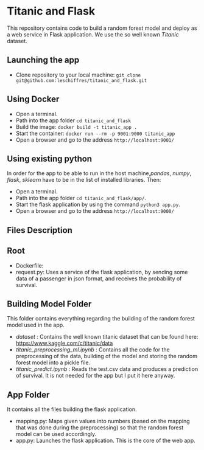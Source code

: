 # Titanic and Flask

This repository contains code to build a random forest model and deploy as a web service in Flask application. We use the so well known _Titanic_ dataset. 

## Launching the app

- Clone repository to your local machine: `git clone git@github.com:leschiffres/titanic_and_flask.git`

## Using Docker 
 
- Open a terminal.
- Path into the app folder `cd titanic_and_flask`
- Build the image: `docker build -t titanic_app .`
- Start the container: `docker run --rm -p 9001:9000 titanic_app`
- Open a browser and go to the address `http://localhost:9001/`

## Using existing python

In order for the app to be able to run in the host machine,_pandas_, _numpy_, _flask_, _sklearn_ have to be in the list of installed libraries. Then: 

- Open a terminal.
- Path into the app folder `cd titanic_and_flask/app/`.
- Start the flask application by using the command `python3 app.py`.
- Open a browser and go to the address `http://localhost:9000/`

## Files Description

## Root 

- Dockerfile:
- request.py: Uses a service of the flask application, by sending some data of a passenger in json format, and receives the probability of survival.

## Building Model Folder

This folder contains everything regarding the building of the random forest model used in the app.

- *dataset* : Contains the well known titanic dataset that can be found here: https://www.kaggle.com/c/titanic/data
- *titanic_preprocessing_ml.ipynb* : Contains all the code for the preprocessing of the data, building of the model and storing the random forest model into a pickle file.
- *titanic_predict.ipynb* : Reads the test.csv data and produces a prediction of survival. It is not needed for the app but I put it here anyway.
  

## App Folder

It contains all the files building the flask application. 

- mapping.py: Maps given values into numbers (based on the mapping that was done during the preprocessing) so that the random forest model can be used accordingly.
- app.py: Launches the flask application. This is the core of the web app.

